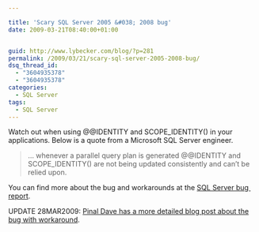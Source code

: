 ```yaml
---

title: 'Scary SQL Server 2005 &#038; 2008 bug'
date: 2009-03-21T08:40:00+01:00


guid: http://www.lybecker.com/blog/?p=281
permalink: /2009/03/21/scary-sql-server-2005-2008-bug/
dsq_thread_id:
  - "3604935378"
  - "3604935378"
categories:
  - SQL Server
tags:
  - SQL Server
---
```

Watch out when using @@IDENTITY and SCOPE_IDENTITY() in your applications. Below is a quote from a Microsoft SQL Server engineer.

> &#8230; whenever a parallel query plan is generated @@IDENTITY and SCOPE_IDENTITY() are not being updated consistently and can&#8217;t be relied upon.

You can find more about the bug and workarounds at the [SQL Server bug  report](https://connect.microsoft.com/SQLServer/feedback/ViewFeedback.aspx?FeedbackID=328811 "SQL Server @@IDENTITY and SCOPE_IDENTITY() bug report").

UPDATE 28MAR2009: [Pinal Dave has a more detailed blog post about the bug with workaround](http://blog.sqlauthority.com/2009/03/24/sql-server-2008-scope_identity-bug-with-multi-processor-parallel-plan-and-solution/ "SQL SERVER - 2008 - SCOPE_IDENTITY Bug with Multi Processor Parallel Plan and Solution").
